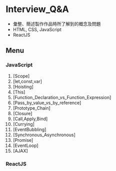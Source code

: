 # Interview_Q&A
- 彙整、簡述製作作品時所了解到的概念及問題
- HTML, CSS, JavaScript
- ReactJS
## Menu 

### JavaScript
1. [Scope]
2. [let,const,var]
3. [Hoisting]
4. [This]
5. [Function_Declaration_vs_Function_Expression]
6. [Pass_by_value_vs_by_reference]
7. [Prototype_Chain]
8. [Closure]
9. [Call,Apply,Bind]
10. [Currying] 
11. [EventBubbling]
12. [Synchronous_Asynchronous]
13. [Promise]
14. [EventLoop]
15. [AJAX]

### ReactJS

